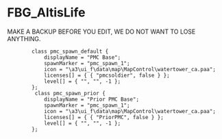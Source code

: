 # FBG_AltisLife
MAKE A BACKUP BEFORE YOU EDIT, WE DO NOT WANT TO LOSE ANYTHING.


            class pmc_spawn_default {
                displayName = "PMC Base";
                spawnMarker = "pmc_spawn_1";
                icon = "\a3\ui_f\data\map\MapControl\watertower_ca.paa";
                licenses[] = { { "pmcsoldier", false } };
                level[] = { "", "", -1 };
            };
             class pmc_spawn_prior {
                displayName = "Prior PMC Base";
                spawnMarker = "pmc_spawn_1";
                icon = "\a3\ui_f\data\map\MapControl\watertower_ca.paa";
                licenses[] = { { "PriorPMC", false } };
                level[] = { "", "", -1 };
            };
